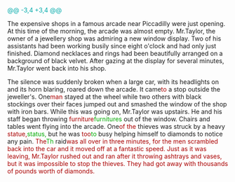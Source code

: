



<span style="color:#0AA">@@ -3,4 +3,4 @@</span>

The expensive shops in a famous arcade near Piccadilly were just opening. At this time of the morning, the arcade was almost empty. Mr.Taylor, the owner of a jewellery shop was admiring a new window display. Two of his assistants had been working busily since eight o'clock and had only just finished. Diamond necklaces and rings had been beautifully arranged on a background of black velvet. After gazing at the display for several minutes, Mr.Taylor went back into his shop.

The silence was suddenly broken when a large car, with its headlights on and its horn blaring, roared down the arcade. It came<span style="color:#A00">to</span> a stop outside the jeweller's. One<span style="color:#A00">man</span> stayed at the wheel while two others with black stockings over their faces jumped out and smashed the window of the shop with iron bars. While this was going on, Mr.Taylor was upstairs. He and his staff began throwing <span style="color:#A00">furniture</span><span style="color:#0A0">furnitures</span> out of the window. Chairs and tables went flying into the arcade. One<span style="color:#A00">of the</span> thieves was struck by a heavy <span style="color:#A00">statue,</span><span style="color:#0A0">status,</span> but he was <span style="color:#A00">too</span><span style="color:#0A0">to</span> busy helping himself to diamonds to notice any pain. <span style="color:#A00">The</span><span style="color:#0A0">Th</span> raid<span style="color:#A00">was all over in three minutes, for the men scrambled back into the car and it moved off at a fantastic speed. Just as it was leaving, Mr.Taylor rushed out and ran after it throwing ashtrays and vases, but it was impossible to stop the thieves. They had got away with thousands of pounds worth of diamonds.</span>

